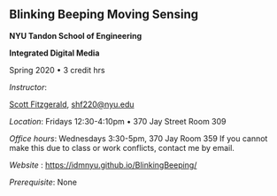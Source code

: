 ## Blinking Beeping Moving Sensing 

**NYU Tandon School of Engineering**

**Integrated Digital Media**

Spring 2020 • 3 credit hrs

_Instructor_: 

[Scott Fitzgerald](http://ennuigo.com), shf220@nyu.edu 

_Location_: Fridays 12:30-4:10pm • 370 Jay Street Room 309

_Office hours_:  Wednesdays 3:30-5pm, 370 Jay Room 359
If you cannot make this due to class or work conflicts, contact me by email. 

_Website_ : https://idmnyu.github.io/BlinkingBeeping/

_Prerequisite_: None
